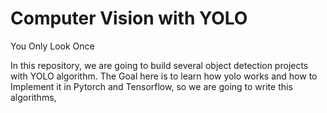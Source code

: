# Computer Vision with YOLO
You Only Look Once

In this repository, we are going to build several object detection projects with YOLO algorithm.
The Goal here is to learn how yolo works and how to Implement it in Pytorch and Tensorflow, 
so we are going to write this algorithms, 
